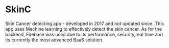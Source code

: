 # SkinC
Skin Cancer detecting app - developed in 2017 and not updated since. This app uses Machine learning to effectively detect the skin cancer. As for the backend, Firebase was used due to its performance, security,real time and its currently the most advanced BaaS solution.
